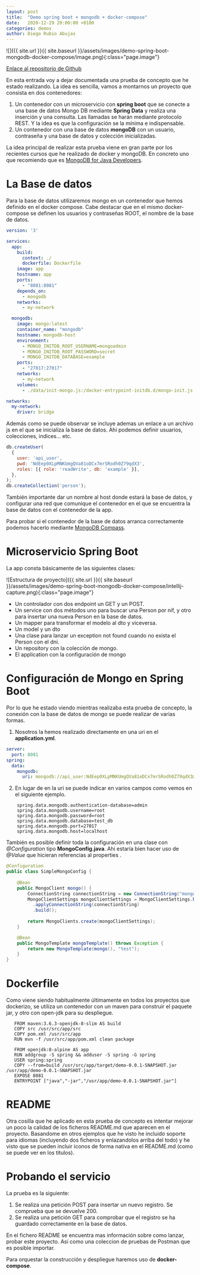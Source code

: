```yaml
---
layout: post
title:  "Demo spring boot + mongodb + docker-compose"
date:   2020-12-29 20:00:00 +0100
categories: demos
author: Diego Rubio Abujas
---
```


![]({{ site.url }}{{ site.baseurl }}/assets/images/demo-spring-boot-mongodb-docker-compose/image.png){:class="page.image"}

[Enlace al repositorio de Github][repo-github]

En esta entrada voy a dejar documentada una prueba de concepto que he estado realizando. La idea es sencilla, vamos a montarnos un proyecto que consista en dos contenedores:

1. Un contenedor con un microservicio con **spring boot** que se conecte a una base de datos Mongo DB mediante **Spring Data** y realiza una inserción y una consulta. Las llamadas se harán mediante protocolo REST. Y la idea es que la configuración se la mínima e indispensable.
2. Un contenedor con una base de datos **mongoDB** con un usuario, contraseña y una base de datos y colección inicializadas.

La idea principal de realizar esta prueba viene en gran parte por los recientes cursos que he realizado de docker y mongoDB. En concreto uno que recomiendo que es  [MongoDB for Java Developers](https://university.mongodb.com/courses/M220J/about).

# La Base de datos

Para la base de datos utilizaremos mongo en un contenedor que hemos definido en el docker compose. Cabe destacar que en el mismo docker-compose se definen los usuarios y contraseñas ROOT, el nombre de la base de datos.

```yaml
version: '3'

services:
  app:
    build:
      context: ./
      dockerfile: Dockerfile
    image: app
    hostname: app
    ports:
      - "8081:8081"
    depends_on:
      - mongodb
    networks:
      - my-network

  mongodb:
    image: mongo:latest
    container_name: "mongodb"
    hostname: mongodb-host
    environment:
      - MONGO_INITDB_ROOT_USERNAME=mongoadmin
      - MONGO_INITDB_ROOT_PASSWORD=secret
      - MONGO_INITDB_DATABASE=example
    ports:
      - "27017:27017"
    networks:
      - my-network
    volumes:
      - ./data/init-mongo.js:/docker-entrypoint-initdb.d/mongo-init.js:ro

networks:
  my-network:
    driver: bridge
```

Además como se puede observar se incluye ademas un enlace a un archivo js en el que se inicializa la base de datos. Ahi podemos definir usuarios, colecciones, indices... etc. 

```javascript
db.createUser(
  {
    user: 'api_user',
    pwd: 'NdEep0XLpMNKUmgQVa81oDCx7mrSRodh0Z79qdX3',
    roles: [{ role: 'readWrite', db: 'example' }],
  },
);
db.createCollection('person');

```

También importante dar un nombre al host donde estará la base de datos, y configurar una red que comunique el contenedor en el que se encuentra la base de datos con el contenedor de la app. 

Para probar si el contenedor de la base de datos arranca correctamente podemos hacerlo mediante [MongoDB Compass](https://www.mongodb.com/products/compass).

# Microservicio Spring Boot

La app consta básicamente de las siguientes clases:

![Estructura de proyecto]({{ site.url }}{{ site.baseurl }}/assets/images/demo-spring-boot-mongodb-docker-compose/intellij-capture.png){:class="page.image"}

- Un controlador con dos endpoint un GET y un POST.
- Un service con dos métodos uno para buscar una Person por nif, y otro para insertar una nueva Person en la base de datos.
- Un mapper para transformar el modelo al dto y viceversa.
- Un model y un dto
- Una clase para lanzar un exception not found cuando no exista el Person con el dni.
- Un repository con la colección de mongo.
- El application con la configuración de mongo

# Configuración de Mongo en Spring Boot
Por lo que he estado viendo mientras realizaba esta prueba de concepto, la conexión con la base de datos de mongo se puede realizar de varias formas.

1. Nosotros la hemos realizado directamente en una uri en el **application.yml**.

```yaml
server:
  port: 8081
spring:
  data:
    mongodb:
      uri: mongodb://api_user:NdEep0XLpMNKUmgQVa81oDCx7mrSRodh0Z79qdX3@mongodb-host:27017/example
```

2. En lugar de en la uri se puede indicar en varios campos como vemos en el siguiente ejemplo.

```
    spring.data.mongodb.authentication-database=admin
    spring.data.mongodb.username=root
    spring.data.mongodb.password=root
    spring.data.mongodb.database=test_db
    spring.data.mongodb.port=27017
    spring.data.mongodb.host=localhost
```

También es posible definir toda la configuración en una clase con *@Configuration*  tipo **MongoConfig.java**. Ahi estaría bien hacer uso de *@Value* que hicieran referencias al properties .

```java
@Configuration
public class SimpleMongoConfig {
 
    @Bean
    public MongoClient mongo() {
        ConnectionString connectionString = new ConnectionString("mongodb://localhost:27017/test");
        MongoClientSettings mongoClientSettings = MongoClientSettings.builder()
          .applyConnectionString(connectionString)
          .build();
        
        return MongoClients.create(mongoClientSettings);
    }

    @Bean
    public MongoTemplate mongoTemplate() throws Exception {
        return new MongoTemplate(mongo(), "test");
    }
}
```

# Dockerfile
 Como viene siendo habitualmente últimamente en todos los proyectos que dockerizo, se utiliza un contenedor con un maven para construir el paquete jar, y otro con open-jdk para su despliegue.

 ```
    FROM maven:3.6.3-openjdk-8-slim AS build
    COPY src /usr/src/app/src
    COPY pom.xml /usr/src/app
    RUN mvn -f /usr/src/app/pom.xml clean package

    FROM openjdk:8-alpine AS app
    RUN addgroup -S spring && adduser -S spring -G spring
    USER spring:spring
    COPY --from=build /usr/src/app/target/demo-0.0.1-SNAPSHOT.jar /usr/app/demo-0.0.1-SNAPSHOT.jar
    EXPOSE 8081
    ENTRYPOINT ["java","-jar","/usr/app/demo-0.0.1-SNAPSHOT.jar"]

 ```

 # README
 Otra cosilla que he aplicado en esta prueba de concepto es intentar mejorar un poco la calidad de los ficheros README.md que aparecen en el proyecto. Basandome en otros ejemplos que he visto he incluido soporte para idiomas (incluyendo dos ficheros y enlazandolos arriba del todo) y he visto que se pueden incluir iconos de forma nativa en el README.md (como se puede ver en los titulos).

 # Probando el servicio
La prueba es la siguiente:

1. Se realiza una petición POST para insertar un nuevo registro. Se comprueba que se devuelve 200.
2. Se realiza una petición GET para comprobar que el registro se ha guardado correctamente en la base de datos.

En el fichero README se encuentra mas información sobre como lanzar, probar este proyecto. Así como una coleccion de pruebas de Postman que es posible importar. 



Para orquestar la construcción y despliegue haremos uso de **docker-compose**. 


[repo-github]: https://github.com/drubioa/demo-mongo-springboot